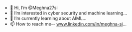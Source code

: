 - 👋 Hi, I’m @Meghna27si
- 👀 I’m interested in cyber security and machine learning...
- 🌱 I’m currently learning about AIML...
- 📫 How to reach me--  www.linkedin.com/in/meghna-si...

<!---
Meghna27si/Meghna27si is a ✨ special ✨ repository because its `README.md` (this file) appears on your GitHub profile.
You can click the Preview link to take a look at your changes.
--->
